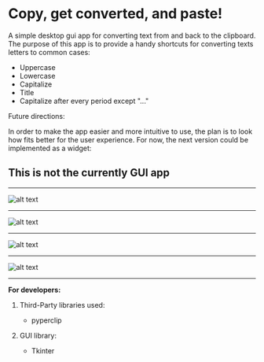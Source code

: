 # Copy, get converted, and paste!

A simple desktop gui app for converting text from and back to the clipboard. The purpose of this app is to provide a handy shortcuts for converting texts letters to common cases:

- Uppercase
- Lowercase
- Capitalize
- Title
- Capitalize after every period except "..."

Future directions:

In order to make the app easier and more intuitive to use, the plan is to look how fits better for the user experience. For now, the next version could be implemented as a widget:

## This is not the currently GUI app

* * *
![alt text](https://github.com/pedroifgonzalez/textconverter/blob/master/design/widget_version_previews/select_text_preview.png)
* * *
![alt text](https://github.com/pedroifgonzalez/textconverter/blob/master/design/widget_version_previews/point_option_preview.png)
* * *
![alt text](https://github.com/pedroifgonzalez/textconverter/blob/master/design/widget_version_previews/wait_tooltip_previewpng.png)
* * *
![alt text](https://github.com/pedroifgonzalez/textconverter/blob/master/design/widget_version_previews/notify_success_preview.png)
* * *

**For developers:**

1. Third-Party libraries used:
    - pyperclip

2. GUI library:
    - Tkinter
